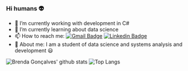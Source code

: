 ### Hi humans :alien:

- 🔭 I’m currently working with development in C#
- 🌱 I’m currently learning about data science
- 📫 How to reach me: [![Gmail Badge](https://img.shields.io/badge/-brenda.goncalves965@gmail.com-c14438?style=flat-square&logo=Gmail&logoColor=white&link=mailto:brenda.goncalves965@gmail.com)](mailto:brenda.goncalves965@gmail.com)
[![Linkedin Badge](https://img.shields.io/badge/-BrendaGonçalves-blue?style=flat-square&logo=Linkedin&logoColor=white&link=https://www.linkedin.com/in/brenda-gon%C3%A7alves-4ababb146/)](https://www.linkedin.com/in/brenda-gon%C3%A7alves-4ababb146/) 
- :speech_balloon: About me: I am a student of data science and systems analysis and development :smiley:



![Brenda Gonçalves' github stats](https://github-readme-stats.vercel.app/api?username=brendacgoncalves97&hide=contribs&theme=dracula&show_icons=true) ![Top Langs](https://github-readme-stats.vercel.app/api/top-langs/?username=brendacgoncalves97&layout=compact&theme=dracula)

